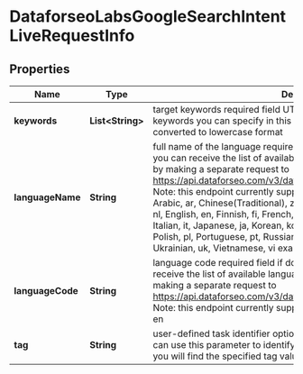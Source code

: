 

# DataforseoLabsGoogleSearchIntentLiveRequestInfo


## Properties

| Name | Type | Description | Notes |
|------------ | ------------- | ------------- | -------------|
|**keywords** | **List&lt;String&gt;** | target keywords required field UTF-8 encoding maximum number of keywords you can specify in this array: 1000; the keywords will be converted to lowercase format |  [optional] |
|**languageName** | **String** | full name of the language required field if don’t specify language_code you can receive the list of available languages with their language_name by making a separate request to https://api.dataforseo.com/v3/dataforseo_labs/locations_and_languages  Note: this endpoint currently supports the following languages only: Arabic, ar, Chinese(Traditional), zh-TW, Czech, cs, Danish, da, Dutch, nl, English, en, Finnish, fi, French, fr, German, de, Hebrew, he, Hindi, hi, Italian, it, Japanese, ja, Korean, ko, Malay, ms, Norwegian(Bokmål), nb, Polish, pl, Portuguese, pt, Russian, ru, Spanish, es, Swedish, sv, Thai, th, Ukrainian, uk, Vietnamese, vi example: English |  [optional] |
|**languageCode** | **String** | language code required field if don’t specify language_name you can receive the list of available languages with their language_code by making a separate request to https://api.dataforseo.com/v3/dataforseo_labs/locations_and_languages Note: this endpoint currently supports these languages only; example: en |  [optional] |
|**tag** | **String** | user-defined task identifier optional field the character limit is 255 you can use this parameter to identify the task and match it with the result you will find the specified tag value in the data object of the response |  [optional] |



